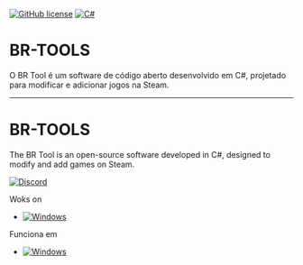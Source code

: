 [![GitHub license](https://img.shields.io/github/license/Naereen/StrapDown.js.svg)](https://github.com/CmlLib/CmlLib.Core/blob/master/LICENSE)
[![C#](https://custom-icon-badges.demolab.com/badge/C%23-%23239120.svg?logo=cshrp&logoColor=white)](#)

# BR-TOOLS  

O BR Tool é um software de código aberto desenvolvido em C#, projetado para modificar e adicionar jogos na Steam.  

---

# BR-TOOLS  

The BR Tool is an open-source software developed in C#, designed to modify and add games on Steam.




[![Discord](https://img.shields.io/badge/Discord-%235865F2.svg?&logo=discord&logoColor=white)](https://discord.gg/w62NZ8WVsP)



Woks on

- [![Windows](https://custom-icon-badges.demolab.com/badge/Windows-0078D6?logo=windows11&logoColor=white)](#)

Funciona em 

- [![Windows](https://custom-icon-badges.demolab.com/badge/Windows-0078D6?logo=windows11&logoColor=white)](#)
